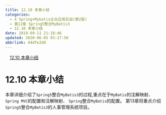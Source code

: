 ```yaml
---
title: 12.10 本章小结
categories: 
  - 4 Spring+Mybatis企业应用实战(第2版)
  - 第12章 Spring5整合MyBatis3
  - 12.10 本章小结
date: 2019-09-11 21:18:46
updated: 2020-06-05 03:17:50
abbrlink: 44dfe2d8
---
```

<div id='my_toc'><a href="/JavaReadingNotes/44dfe2d8/#12-10-本章小结" class="header_1">12.10 本章小结</a>&nbsp;<br></div>
<style>.header_1{margin-left: 1em;}.header_2{margin-left: 2em;}.header_3{margin-left: 3em;}.header_4{margin-left: 4em;}.header_5{margin-left: 5em;}.header_6{margin-left: 6em;}</style>
<!--more-->
<script>if (navigator.platform.search('arm')==-1){document.getElementById('my_toc').style.display = 'none';}var e,p = document.getElementsByTagName('p');while (p.length>0) {e = p[0];e.parentElement.removeChild(e);}</script>

<!--end-->
<!--SSTStart-->
# 12.10 本章小结 #
本章详细介绍了`Spring5`整合`MyBatis3`的过程,重点在于`MyBatis`的注解映射、`Spring MVC`的配置和注解映射、 `Spring`整合`MyBatis`的配置。
第13章将重点介绍`Spring5`整合`MyBatis3`的人事管理系统项目。
<!--SSTStop-->

